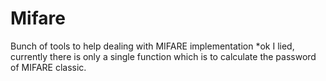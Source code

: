 # Mifare
Bunch of tools to help dealing with MIFARE implementation
*ok I lied, currently there is only a single function which is to calculate the password of MIFARE classic.
